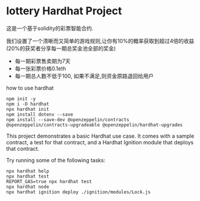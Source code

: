 # lottery Hardhat Project

这是一个基于solidity的彩票智能合约.

我们设置了一个清晰而又简单的游戏规则,让你有10%的概率获取到超过4倍的收益(20%的获奖者分享每一期总奖金池全部的奖金)

* 每一期彩票售卖期为7天
* 每一张彩票价格0.1eth
* 每一期总人数不低于100, 如果不满足,则资金原路退回给用户



how to use hardhat

``````shell
npm init -y 
npm i -D hardhat 
npx hardhat init
npm install dotenv --save
npm install --save-dev @openzeppelin/contracts @openzeppelin/contracts-upgradeable @openzeppelin/hardhat-upgrades 

``````



This project demonstrates a basic Hardhat use case. It comes with a sample contract, a test for that contract, and a Hardhat Ignition module that deploys that contract.

Try running some of the following tasks:

```shell
npx hardhat help
npx hardhat test
REPORT_GAS=true npx hardhat test
npx hardhat node
npx hardhat ignition deploy ./ignition/modules/Lock.js
```
